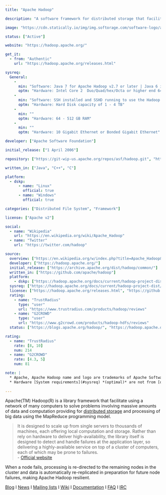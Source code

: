 ```yaml
---
title: "Apache Hadoop"

description: "A software framework for distributed storage that facilitates using a network of many computers to solve problems involving massive amounts of data and computation using MapReduce programming model"

image: "https://cdn.statically.io/img/img.softorage.com/software-logo/apache-hadoop.png?h=64"

status: ["Active"]

website: "https://hadoop.apache.org/"

get_it:
  - from: "Authentic"
    url: "https://hadoop.apache.org/releases.html"

sysreq:
  General:
    -
      min: "Software: Java 7 for Apache Hadoop v2.7 or later | Java 6 is supported by v2.6 or earlier"
      optm: "Hardware: Intel Core 2  Duo/Quad/hex/Octa or higher end 64 bit processor PC or Laptop (Minimum operating frequency of 2.5GHz)"
    -
      min: "Software: SSH installed and SSHD running to use the Hadoop scripts that manage remote Hadoop daemons"
      optm: "Hardware: Hard Disk capacity of 1 - 4 TB"
    -
      min: ""
      optm: "Hardware: 64 - 512 GB RAM"
    -
      min: ""
      optm: "Hardware: 10 Gigabit Ethernet or Bonded Gigabit Ethernet"

developer: ["Apache Software Foundation"]

initial_release: ["1 April 2006"]

repository: ["https://git-wip-us.apache.org/repos/asf/hadoop.git", "https://github.com/apache/hadoop"]

written_in: ["Java", "C++", "C"]

platform:
  - dskp:
      - name: "Linux"
        official: true
      - name: "Windows"
        official: true

categories: ["Distributed File System", "Framework"]

license: ["Apache v2"]

social:
  - name: "Wikipedia"
    url: "https://en.wikipedia.org/wiki/Apache_Hadoop"
  - name: "Twitter"
    url: "https://twitter.com/hadoop"

source:
  overview: ["https://en.wikipedia.org/w/index.php?title=Apache_Hadoop&oldid=878713646", "https://hadoop.apache.org/", "https://hortonworks.com/apache/hadoop/"]
  developer: ["https://hadoop.apache.org/"]
  initial_release: ["https://archive.apache.org/dist/hadoop/common/"]
  written_in: ["https://github.com/apache/hadoop"]
  platform:
    - dskp: ["https://hadoop.apache.org/docs/current/hadoop-project-dist/hadoop-common/SingleCluster.html", "https://wiki.apache.org/hadoop/Hadoop2OnWindows"]
  sysreq: ["https://hadoop.apache.org/docs/current/hadoop-project-dist/hadoop-common/SingleCluster.html", "https://wiki.apache.org/hadoop/HadoopJavaVersions", "https://www.dezyre.com/article/what-are-the-pre-requisites-to-learn-hadoop/170"]
  license: ["https://hadoop.apache.org/releases.html", "https://github.com/apache/hadoop/blob/trunk/LICENSE.txt"]
  rating:
    - name: "TrustRadius"
      type: "user"
      url: "https://www.trustradius.com/products/hadoop/reviews"
    - name: "G2CROWD"
      type: "user"
      url: "https://www.g2crowd.com/products/hadoop-hdfs/reviews"
  status: ["https://blogs.apache.org/hadoop/", "https://hadoop.apache.org/"]

rating:
  - name: "TrustRadius"
    rate: [8, 10]
    num: 214
  - name: "G2CROWD"
    rate: [4.3, 5]
    num: 81

note: |
  * Apache, Apache Hadoop name and logo are trademarks of Apache Software Foundation.
  * Hardware [System requirements](#sysreq) *(optimal)* are not from [official website](https://hadoop.apache.org/).
  
---
```

  Apache(TM) Hadoop(R) is a library framework that facilitate using a network of many computers to solve problems involving massive amounts of data and computation providing for [distributed storage](/categories/distributed-file-system) and processing of big data using the MapReduce programming model.
  
  > It is designed to scale up from single servers to thousands of machines, each offering local computation and storage. Rather than rely on hardware to deliver high-availability, the library itself is designed to detect and handle failures at the application layer, so delivering a highly-available service on top of a cluster of computers, each of which may be prone to failures.  
  > \- [Official website](https://hadoop.apache.org/)
  
  When a node fails, processing is re-directed to the remaining nodes in the cluster and data is automatically re-replicated in preparation for future node failures, making Apache Hadoop resilient.
  
  [Blog](https://blogs.apache.org/hadoop/)  I  [News](https://hadoop.apache.org/news.html)  I  [Mailing lists](https://hadoop.apache.org/mailing_lists.html)  I  [Wiki](https://wiki.apache.org/hadoop)  I  [Documentation](https://hadoop.apache.org/docs/current/)  I  [FAQ](https://wiki.apache.org/hadoop/FAQ)  I  [IRC](https://webchat.freenode.net/?channels=hadoop)





